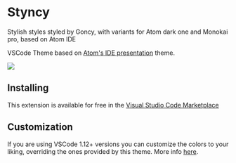 # Styncy
Stylish styles styled by Goncy, with variants for Atom dark one and Monokai pro, based on Atom IDE

VSCode Theme based on [Atom's IDE presentation](https://ide.atom.io/) theme.

![](https://raw.githubusercontent.com/goncy/styncy/master/images/preview.jpg)

## Installing

This extension is available for free in the [Visual Studio Code Marketplace](https://marketplace.visualstudio.com/items?itemName=goncy.styncy)  

## Customization

If you are using VSCode 1.12+ versions you can customize the colors to your liking, overriding the ones provided by this theme. More info [here](https://code.visualstudio.com/docs/getstarted/theme-color-reference).
